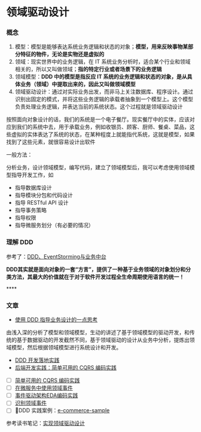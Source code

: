 # 领域驱动设计

### 概念

1. 模型：模型是能够表达系统业务逻辑和状态的对象；**模型，用来反映事物某部分特征的物件，无论是实物还是虚拟的**
2. 领域：现实世界中的业务逻辑，在 IT 系统业务分析时，适合某个行业和领域相关的，所以又叫做领域；**指的特定行业或者场景下的业务逻辑**
3. 领域模型：**DDD 中的模型是指反应 IT 系统的业务逻辑和状态的对象，是从具体业务（领域）中提取出来的，因此又叫做领域模型**
4. 领域驱动设计：通过对实际业务出发，而非马上关注数据库、程序设计。通过识别出固定的模式，并将这些业务逻辑的承载者抽象到一个模型上。这个模型负责处理业务逻辑，并表达当前的系统状态。这个过程就是领域驱动设计

按照面向对象设计的话，我们的系统是一个电子餐厅。现实餐厅中的实体，应该对应到我们的系统中去，用于承载业务，例如收银员、顾客、厨师、餐桌、菜品，这些虚拟的实体表达了系统的状态，在某种程度上就能指代系统，这就是模型，如果找到了这些元素，就很容易设计出软件

一般方法：

分析业务，设计领域模型，编写代码，建立了领域模型后，我可以考虑使用领域模型指导开发工作，如

* 指导数据库设计
* 指导模块分包和代码设计
* 指导 RESTful API 设计
* 指导事务策略
* 指导权限
* 指导微服务划分（有必要的情况）

### 理解 DDD

参考了：[DDD、EventStorming与业务中台](https://zhuanlan.zhihu.com/p/120896743)

**DDD其实就是面向对象的一套“方言”，提供了一种基于业务领域的对象划分和分类方法，其最大的价值就在于对于软件开发过程全生命周期使用语言的统一！**

\*\*\*\*

### 文章

* [使用 DDD 指导业务设计的一点思考](https://insights.thoughtworks.cn/ddd-business-design/)

由浅入深的分析了模型和领域模型，生动的讲述了基于领域模型的驱动开发，和传统的基于数据驱动的开发截然不同，基于领域驱动的设计从业务中分析，提炼出领域模型，然后根据领域模型进行系统设计和开发。

* [DDD 开发落地实践](https://insights.thoughtworks.cn/backend-development-ddd/)
* [后端开发实践：简单可用的 CQRS 编码实践](https://insights.thoughtworks.cn/backend-development-cqrs/)
* [ ] [简单可用的 CQRS 编码实践](https://insights.thoughtworks.cn/backend-development-cqrs)
* [ ] [在微服务中使用领域事件](https://insights.thoughtworks.cn/use-domain-events-in-microservices/)
* [ ] [事件驱动架构EDA编码实践](https://zhuanlan.zhihu.com/p/79095599)
* [ ] [识别领域事件](https://zhuanlan.zhihu.com/p/43776403)
* [ ] DDD 实践案例：[e-commerce-sample](https://github.com/e-commerce-sample)

参考读书笔记：[实现领域驱动设计](../other/reading/ddd-impl.md)


